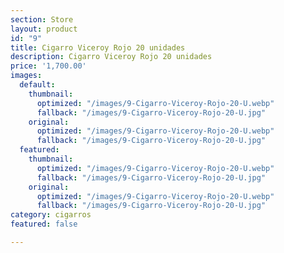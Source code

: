 ```yaml
---
section: Store
layout: product
id: "9"
title: Cigarro Viceroy Rojo 20 unidades
description: Cigarro Viceroy Rojo 20 unidades
price: '1,700.00'
images:
  default:
    thumbnail:
      optimized: "/images/9-Cigarro-Viceroy-Rojo-20-U.webp"
      fallback: "/images/9-Cigarro-Viceroy-Rojo-20-U.jpg"
    original:
      optimized: "/images/9-Cigarro-Viceroy-Rojo-20-U.webp"
      fallback: "/images/9-Cigarro-Viceroy-Rojo-20-U.jpg"
  featured:
    thumbnail:
      optimized: "/images/9-Cigarro-Viceroy-Rojo-20-U.webp"
      fallback: "/images/9-Cigarro-Viceroy-Rojo-20-U.jpg"
    original:
      optimized: "/images/9-Cigarro-Viceroy-Rojo-20-U.webp"
      fallback: "/images/9-Cigarro-Viceroy-Rojo-20-U.jpg"
category: cigarros
featured: false

---
```

